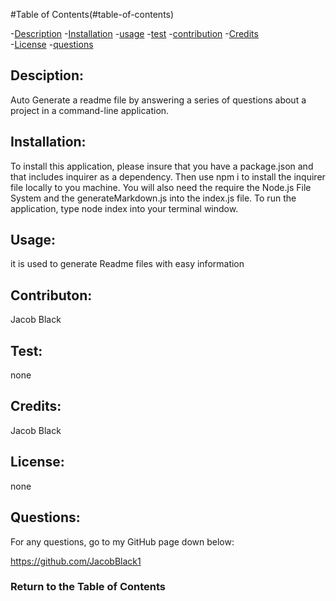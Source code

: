 #Table of Contents(#table-of-contents)

-[Description](#description)
-[Installation](#instuction)
-[usage](#usage)
-[test](#test)
-[contribution](#contribution)
-[Credits](#Credits)    
-[License](#License)
-[questions](#questions)


## Desciption:
  Auto Generate a readme file by answering a series of questions about a project in a command-line application.
## Installation:
  To install this application, please insure that you have a package.json and that includes inquirer as a dependency. Then use npm i to install the inquirer file locally to you machine. You will also need the require the Node.js File System and the generateMarkdown.js into the index.js file. To run the application, type node index into your terminal window.
## Usage:
  it is used to generate Readme files with easy information
## Contributon:
  Jacob Black
## Test:
  none
## Credits:
  Jacob Black
## License:
none

## Questions:
  For any questions, go to my GitHub page down below:

  https://github.com/JacobBlack1

### Return to the Table of Contents
